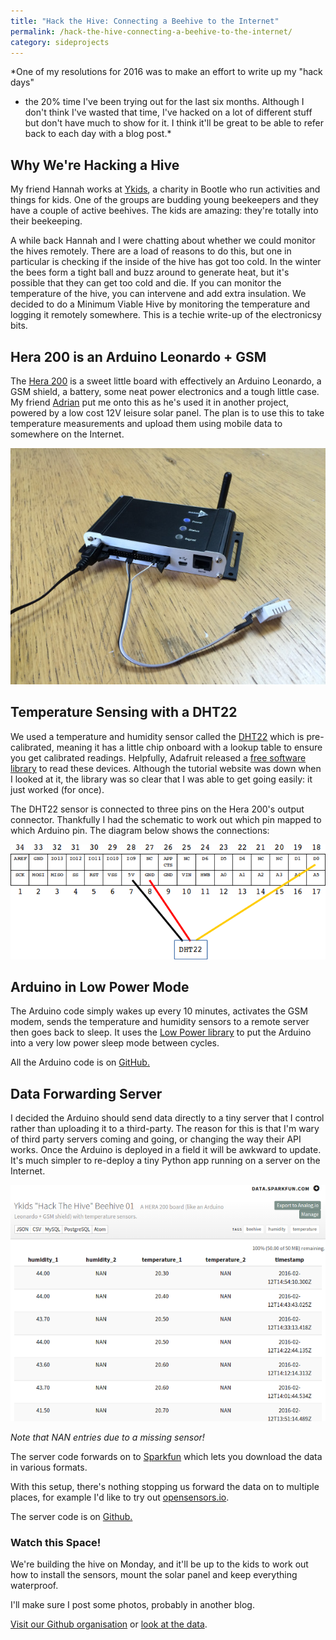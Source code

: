 ```yaml
---
title: "Hack the Hive: Connecting a Beehive to the Internet"
permalink: /hack-the-hive-connecting-a-beehive-to-the-internet/
category: sideprojects
---
```


*One of my resolutions for 2016 was to make an effort to write up my "hack days"
- the 20% time I've been trying out for the last six months. Although I don't
think I've wasted that time, I've hacked on a lot of different stuff but don't
have much to show for it. I think it'll be great to be able to refer back to
each day with a blog post.*

## Why We're Hacking a Hive

My friend Hannah works at [Ykids][ykids], a charity in Bootle who run activities and
things for kids. One of the groups are budding young beekeepers and they have
a couple of active beehives. The kids are amazing: they're totally into their
beekeeping.

A while back Hannah and I were chatting about whether we could monitor the
hives remotely. There are a load of reasons to do this, but one in particular
is checking if the inside of the hive has got too cold. In the winter the bees
form a tight ball and buzz around to generate heat, but it's possible that they
can get too cold and die. If you can monitor the temperature of the hive, you
can intervene and add extra insulation. We decided to do a Minimum Viable Hive
by monitoring the temperature and logging it remotely somewhere. This is a
techie write-up of the electronicsy bits.

## Hera 200 is an Arduino Leonardo + GSM

The [Hera 200][hera-200] is a sweet little board with effectively an Arduino Leonardo,
a GSM shield, a battery, some neat power electronics and a tough little case.
My friend [Adrian][adrian] put me onto this as he's used it in another project,
powered by a low cost 12V leisure solar panel. The plan is to use this to
take temperature measurements and upload them using mobile data to somewhere on
the Internet.

![Hera 200 board](/img/hera-200-board.jpg)

## Temperature Sensing with a DHT22

We used a temperature and humidity sensor called the [DHT22][dht22] which is
pre-calibrated, meaning it has a little chip onboard with a lookup table to
ensure you get calibrated readings. Helpfully, Adafruit released a [free
software library][adafruit-dht22-library] to read these devices. Although the tutorial
website was down when I looked at it, the library was so clear that I was able
to get going easily: it just worked (for once).

The DHT22 sensor is connected to three pins on the Hera 200's output connector.
Thankfully I had the schematic to work out which pin mapped to which Arduino
pin. The diagram below shows the connections:

![Hera 200 Connector](/img/hera-200-connector.png)

## Arduino in Low Power Mode

The Arduino code simply wakes up every 10 minutes, activates the GSM modem,
sends the temperature and humidity sensors to a remote server then goes back
to sleep. It uses the [Low Power library][low-power-library] to put the Arduino into
a very low power sleep mode between cycles.

All the Arduino code is on [GitHub.][arduino-repo]

## Data Forwarding Server

I decided the Arduino should send data directly to a tiny server that I control
rather than uploading it to a third-party. The reason for this is that I'm wary
of third party servers coming and going, or changing the way their API works.
Once the Arduino is deployed in a field it will be awkward to update. It's much
simpler to re-deploy a tiny Python app running on a server on the Internet.

![Sparkfun data hub](/img/sparkfun-data-feed.png)

*Note that NAN entries due to a missing sensor!*

The server code forwards on to [Sparkfun][sparkfun-data-feed] which lets you
download the data in various formats.

With this setup, there's nothing stopping us forward the data on to multiple
places, for example I'd like to try out [opensensors.io][opensensors].

The server code is on [Github.][data-receiver-repo]

### Watch this Space!

We're building the hive on Monday, and it'll be up to the kids to work out how
to install the sensors, mount the solar panel and keep everything waterproof.

I'll make sure I post some photos, probably in another blog.

[Visit our Github organisation][github-organisation] or
[look at the data][sparkfun-data-feed].

[ykids]: http://www.ykids.co.uk/
[hera-200]: https://www.eseye.com/hera200/
[adafruit-dht22-library]: https://github.com/adafruit/DHT-sensor-library
[dht22]: https://www.adafruit.com/products/385
[adrian]: http://www.mcqn.net/mcfilter/
[low-power-library]: https://github.com/rocketscream/Low-Power
[opensensors]: https://www.opensensors.io/
[arduino-repo]: https://github.com/HackTheHive/arduino-gsm-upload-measurements
[data-receiver-repo]: https://github.com/HackTheHive/python-data-receiver
[github-organisation]: https://github.com/HackTheHive
[sparkfun-data-feed]: https://data.sparkfun.com/streams/QG8QpXOX9mInr1D5DoAj
